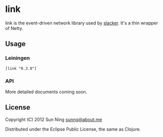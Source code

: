 # link

link is the event-driven network library used by
[slacker](https://github.com/sunng87). It's a thin wrapper of Netty.

## Usage

### Leiningen

```
[link "0.3.0"]
```

### API

More detailed documents coming soon. 

## License

Copyright (C) 2012 Sun Ning <sunng@about.me>

Distributed under the Eclipse Public License, the same as Clojure.
